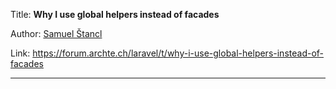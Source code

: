 Title: **Why I use global helpers instead of facades**

Author: [Samuel Štancl](People/Samuel%20Štancl.md)

Link: https://forum.archte.ch/laravel/t/why-i-use-global-helpers-instead-of-facades

---
